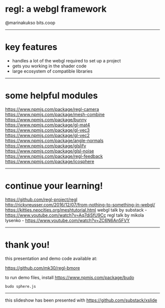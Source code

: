 # regl: a webgl framework

@marinakukso
bits.coop

---

# key features

* handles a lot of the webgl required to set up a project
* gets you working in the shader code
* large ecosystem of compatible libraries

---

# some helpful modules

https://www.npmjs.com/package/regl-camera
https://www.npmjs.com/package/mesh-combine
https://www.npmjs.com/package/bunny
https://www.npmjs.com/package/gl-mat4
https://www.npmjs.com/package/gl-vec3
https://www.npmjs.com/package/gl-vec2
https://www.npmjs.com/package/angle-normals
https://www.npmjs.com/package/glslify
https://www.npmjs.com/package/glsl-noise
https://www.npmjs.com/package/regl-feedback
https://www.npmjs.com/package/icosphere

---

# continue your learning!

https://github.com/regl-project/regl
http://rickyreusser.com/2016/12/07/from-nothing-to-something-in-webgl/
https://kitties.neocities.org/meshtutorial.html
webgl talk by substack - https://www.youtube.com/watch?v=Aq7diSfU9Cc 
regl talk by mikola lysenko - https://www.youtube.com/watch?v=ZC6N6An5FVY

---

# thank you!

this presentation and demo code available at:

https://github.com/mk30/regl-bmore

to run demo files, install https://www.npmjs.com/package/budo

`budo sphere.js`

---

this slideshow has been presented with https://github.com/substack/xslide
